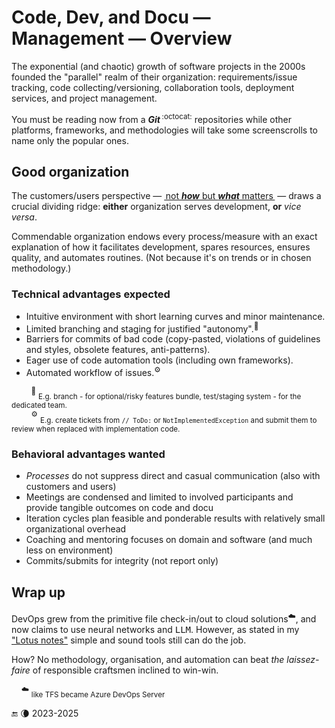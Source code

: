 # Code, Dev, and Docu &mdash; Management &mdash; Overview

The exponential (and chaotic) growth of software projects in the 2000s founded the "parallel" realm of their organization: requirements/issue tracking, code collecting/versioning, collaboration tools, deployment services, and project management.

You must be reading now from a  _**Git**_&thinsp;<sup>:octocat:</sup> repositories while other platforms, frameworks, and methodologies will take some screenscrolls to name only the popular ones.

## Good organization

The customers/users perspective &mdash; <ins>&thinsp;not **_how_** but **_what_** matters&thinsp;</ins> &mdash; draws a crucial dividing ridge: **either** organization serves development, **or** _vice versa_.

Commendable organization endows every process/measure with an exact explanation of how it facilitates development, spares resources, ensures quality, and automates routines. (Not because it's on trends or in chosen methodology.)

### Technical advantages expected

+ Intuitive environment with short learning curves and minor maintenance.
+ Limited branching and staging for justified "autonomy".<sup>🌵</sup>
+ Barriers for commits of bad code (copy-pasted, violations of guidelines and styles, obsolete features, anti-patterns).
+ Eager use of code automation tools (including own frameworks).
+ Automated workflow of issues.<sup>⚙️</sup>

&nbsp;&nbsp;&nbsp;&nbsp;&nbsp;&nbsp;&nbsp;&nbsp;<sup>🌵</sup> <sub>E.g. branch - for optional/risky features bundle, test/staging system - for the dedicated team.</sub>\
&nbsp;&nbsp;&nbsp;&nbsp;&nbsp;&nbsp;&nbsp;&nbsp;<sup>⚙️</sup> <sub>E.g. create tickets from `// ToDo:` or `NotImplementedException` and submit them to review when replaced with implementation code.</sub>

### Behavioral advantages wanted

+ _Processes_ do not suppress direct and casual communication (also with customers and users)
+ Meetings are condensed and limited to involved participants and provide tangible outcomes on code and docu
+ Iteration cycles plan feasible and ponderable results with relatively small organizational overhead
+ Coaching and mentoring focuses on domain and software (and much less on environment)
+ Commits/submits for integrity (not report only)

## Wrap up

DevOps grew from the primitive file check-in/out to cloud solutions<sup>☁️</sup>, and now claims to use neural networks and <samp>LLM</samp>. However, as stated in my ["Lotus notes"](../../pencraft/README+/essays/README+/LN-view.md) simple and sound tools still can do the job.

How? No methodology, organisation, and automation can beat _the laissez-faire_ of responsible craftsmen inclined to win-win.

&nbsp;&nbsp;&nbsp;&nbsp;<sup>☁️</sup> <sub>like TFS became Azure DevOps Server</sub>

🔚 🌘 2023-2025
